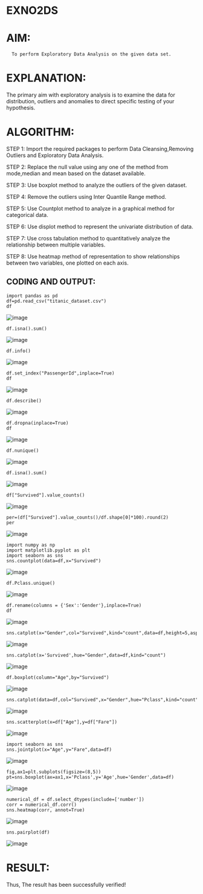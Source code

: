# EXNO2DS
# AIM:
      To perform Exploratory Data Analysis on the given data set.
      
# EXPLANATION:
  The primary aim with exploratory analysis is to examine the data for distribution, outliers and anomalies to direct specific testing of your hypothesis.
  
# ALGORITHM:
STEP 1: Import the required packages to perform Data Cleansing,Removing Outliers and Exploratory Data Analysis.

STEP 2: Replace the null value using any one of the method from mode,median and mean based on the dataset available.

STEP 3: Use boxplot method to analyze the outliers of the given dataset.

STEP 4: Remove the outliers using Inter Quantile Range method.

STEP 5: Use Countplot method to analyze in a graphical method for categorical data.

STEP 6: Use displot method to represent the univariate distribution of data.

STEP 7: Use cross tabulation method to quantitatively analyze the relationship between multiple variables.

STEP 8: Use heatmap method of representation to show relationships between two variables, one plotted on each axis.

## CODING AND OUTPUT:
```
import pandas as pd
df=pd.read_csv("titanic_dataset.csv")
df
```
![image](https://github.com/user-attachments/assets/c92195b0-7911-4752-8824-b82c9307aa93)

```
df.isna().sum()
```
![image](https://github.com/user-attachments/assets/3dde1008-eb76-4512-bd16-75bff12bf244)

```
df.info()
```
![image](https://github.com/user-attachments/assets/fe3ffece-8a06-4482-bf4d-e381dbcb134f)

```
df.set_index("PassengerId",inplace=True)
df
```
![image](https://github.com/user-attachments/assets/0bd28877-1cce-439a-be40-3afc713dc726)

```
df.describe()
```
![image](https://github.com/user-attachments/assets/d5bc6fce-e7bb-4599-b7ab-a5417baa7c18)

```
df.dropna(inplace=True)
df
```
![image](https://github.com/user-attachments/assets/512cbf7b-9873-41a5-86b9-acf7f80fd0c7)

```
df.nunique()
```
![image](https://github.com/user-attachments/assets/cd95d0c1-d32a-4712-856e-147086264e8f)

```
df.isna().sum()
```
![image](https://github.com/user-attachments/assets/1d6df62a-82d3-45c8-96ee-8530f283609b)

```
df["Survived"].value_counts()
```
![image](https://github.com/user-attachments/assets/a8cb1951-36a3-478a-a9c0-097a7d87f619)

```
per=(df["Survived"].value_counts()/df.shape[0]*100).round(2)
per
```
![image](https://github.com/user-attachments/assets/f33112b0-aaec-4eb7-8388-ac1cc91e725a)

```
import numpy as np
import matplotlib.pyplot as plt
import seaborn as sns
sns.countplot(data=df,x="Survived")
```
![image](https://github.com/user-attachments/assets/8596c05b-26b8-446c-83a9-bcc3c1035ddd)

```
df.Pclass.unique()
```
![image](https://github.com/user-attachments/assets/6ece8149-aff4-4b0a-bc53-34a0273c4b5d)

```
df.rename(columns = {'Sex':'Gender'},inplace=True)
df
```
![image](https://github.com/user-attachments/assets/4d82e5c2-fb42-4c33-8884-f2694c98cd86)

```
sns.catplot(x="Gender",col="Survived",kind="count",data=df,height=5,aspect=1.5)
```

![image](https://github.com/user-attachments/assets/ee42f02f-ea7c-483b-bb9e-4e8f4fa30c0e)

```
sns.catplot(x='Survived',hue="Gender",data=df,kind="count")
```
![image](https://github.com/user-attachments/assets/bf63e60e-7eaa-4ca3-a279-08afeb9410c1)

```
df.boxplot(column="Age",by="Survived")
```
![image](https://github.com/user-attachments/assets/3efca6aa-4a96-4b43-9af3-dcff42995cdd)

```
sns.catplot(data=df,col="Survived",x="Gender",hue="Pclass",kind="count")
```
![image](https://github.com/user-attachments/assets/4deade48-df25-43d7-9ede-e8ba2585239e)

```
sns.scatterplot(x=df["Age"],y=df["Fare"])
```
![image](https://github.com/user-attachments/assets/38d59380-5c96-4a5a-8354-1857712540b8)

```
import seaborn as sns
sns.jointplot(x="Age",y="Fare",data=df)
```
![image](https://github.com/user-attachments/assets/23e4c97d-45ee-44ca-8ccf-409dece8f987)

```
fig,ax1=plt.subplots(figsize=(8,5))
pt=sns.boxplot(ax=ax1,x='Pclass',y='Age',hue='Gender',data=df)
```
![image](https://github.com/user-attachments/assets/d02177ed-f1dd-42a8-8881-f3b15c1565bf)

```
numerical_df = df.select_dtypes(include=['number'])
corr = numerical_df.corr()
sns.heatmap(corr, annot=True)
```
![image](https://github.com/user-attachments/assets/c044ddca-829e-4aa1-a1f2-0f7acf78ff6b)

```
sns.pairplot(df)
```
![image](https://github.com/user-attachments/assets/296827da-7541-470a-9a1a-7a816830b67d)

# RESULT:
  Thus, The result has been successfully verified!
